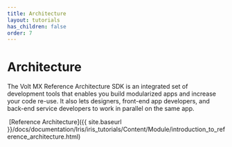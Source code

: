```yaml
---
title: Architecture
layout: tutorials
has_children: false
order: 7
---
```


# Architecture

The Volt MX Reference Architecture SDK is an integrated set of development tools that enables you build modularized apps and increase your code re-use. It also lets designers, front-end app developers, and back-end service developers to work in parallel on the same app.

![]() [Reference Architecture]({{ site.baseurl }}/docs/documentation/Iris/iris_tutorials/Content/Module/introduction_to_reference_architecture.html)

